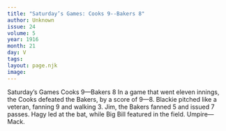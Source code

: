 ```yaml
---
title: "Saturday’s Games: Cooks 9--Bakers 8"
author: Unknown
issue: 24
volume: 5
year: 1916
month: 21
day: V
tags:
layout: page.njk
image:
---
```

Saturday’s Games   Cooks 9—Bakers 8      In a game that went eleven innings, the Cooks defeated the Bakers, by a score of 9—8.   Blackie pitched like a veteran, fanning 9 and walking 3.    Jim, the Bakers fanned 5 and issued 7 passes. Hagy led at the bat, while Big Bill featured in the field.    Umpire—Mack.   


